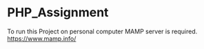 # PHP_Assignment
To run this Project on personal computer MAMP server is required. 
https://www.mamp.info/
